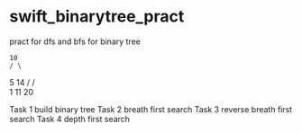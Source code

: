 # swift_binarytree_pract
pract for dfs and bfs for binary tree

    10
    / \
   5  14
  /   / \
 1   11 20

Task 1 build binary tree
Task 2 breath first search
Task 3 reverse breath first search
Task 4 depth first search
